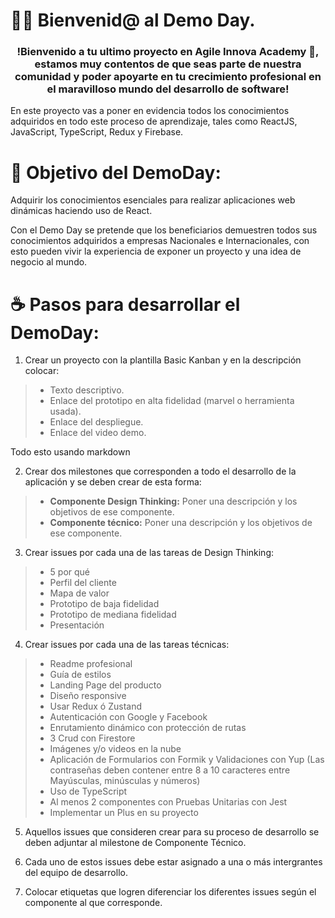# 👋🏼 Bienvenid@ al Demo Day.

<h3 align="center"><strong>!Bienvenido a tu ultimo proyecto en Agile Innova Academy 🤖, estamos muy contentos de que seas parte de nuestra comunidad y poder apoyarte en tu crecimiento profesional en el maravilloso mundo del desarrollo de software!</strong></h3>

En este proyecto vas a poner en evidencia todos los conocimientos adquiridos en todo este proceso de aprendizaje, tales como ReactJS, JavaScript, TypeScript, Redux y Firebase.

# 🎯 Objetivo del DemoDay:

Adquirir los conocimientos esenciales para realizar aplicaciones web dinámicas haciendo uso de React. 

Con el Demo Day se pretende que los beneficiarios demuestren todos sus conocimientos adquiridos a empresas Nacionales e Internacionales, con esto pueden vivir la experiencia de exponer un proyecto y una idea de negocio al mundo.

# ☕ Pasos para desarrollar el DemoDay:

1. Crear un proyecto con la plantilla Basic Kanban y en la descripción colocar:

>- Texto descriptivo.
>- Enlace del prototipo en alta fidelidad (marvel o herramienta usada).
>- Enlace del despliegue.
>- Enlace del video demo.

Todo esto usando markdown

2. Crear dos milestones que corresponden a todo el desarrollo de la aplicación y se deben crear de esta forma:

>- **Componente Design Thinking:** Poner una descripción y los objetivos de ese componente.
>- **Componente técnico:** Poner una descripción y los objetivos de ese componente.

3. Crear issues por cada una de las tareas de Design Thinking:

>- 5 por qué
>- Perfil del cliente
>- Mapa de valor
>- Prototipo de baja fidelidad
>- Prototipo de mediana fidelidad
>- Presentación

4. Crear issues por cada una de las tareas técnicas:

>- Readme profesional
>- Guía de estilos
>- Landing Page del producto
>- Diseño responsive
>- Usar Redux ó Zustand
>- Autenticación con Google y Facebook
>- Enrutamiento dinámico con protección de rutas
>- 3 Crud con Firestore
>- Imágenes y/o videos en la nube
>- Aplicación de Formularios con Formik y Validaciones con Yup (Las contraseñas deben contener entre 8 a 10 caracteres entre Mayúsculas, minúsculas y números)
>- Uso de TypeScript
>- Al menos 2 componentes con Pruebas Unitarias con Jest
>- Implementar un Plus en su proyecto


5. Aquellos issues que consideren crear para su proceso de desarrollo se deben adjuntar al milestone de Componente Técnico.

6. Cada uno de estos issues debe estar asignado a una o más intergrantes del equipo de desarrollo. 

7. Colocar etiquetas que logren diferenciar los diferentes issues según el componente al que corresponde.

